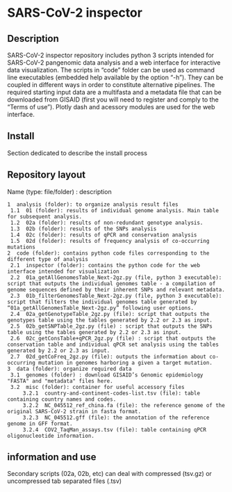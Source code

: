# SARS-CoV-2 inspector
## Description
 SARS-CoV-2 inspector repository includes python 3 scripts intended for SARS-CoV-2 pangenomic data analysis and a web interface for interactive data visualization.
 The scripts in “code” folder can be used as command line executables (embedded help available by the option “-h”). They can be coupled in different ways in order to constitute alternative pipelines. The required starting input data are a multifasta and a metadata file that can be downloaded from GISAID (first you will need to register and comply to the “Terms of use”). Plotly dash and acessory modules are used for the web interface.


## Install 
Section dedicated to describe the install process

## Repository layout 
Name (type: file/folder) : description

    1  analysis (folder): to organize analysis result files
     1.1  01 (folder): results of individual genome analysis. Main table for subsequent analysis.
     1.2  02a (folder): results of non-redundant genotype analysis.
     1.3  02b (folder): results of the SNPs analysis
     1.4  02c (folder): results of qPCR and conservation analysis
     1.5  02d (folder): results of frequency analysis of co-occurring mutations
    2  code (folder): contains python code files corresponding to the different type of analysis
     2.1  inspector (folder): contains the python code for the web interface intended for visualization
     2.2  01a_getAllGenomesTable_Next-2gz.py (file, python 3 executable): script that outputs the individual genomes table - a compilation of genome sequences defined by their inherent SNPs and relevant metadata.
     2.3  01b_filterGenomesTable_Next-2gz.py (file, python 3 executable): script that filters the individual genomes table generated by “01a_getAllGenomesTable_Next-2gz.py” following user options.
     2.4  02a_getGenotypeTable_2gz.py (file): script that outputs the genotypes table using the tables generated by 2.2 or 2.3 as input.
     2.5  02b_getSNPTable_2gz.py (file) : script that outputs the SNPs table using the tables generated by 2.2 or 2.3 as input.
     2.6  02c_getConsTable+qPCR_2gz.py (file) : script that outputs the conservation table and individual qPCR set analysis using the tables generated by 2.2 or 2.3 as input.
     2.7  02d_getCoFreq_2gz.py (file): outputs the information about co-occurring mutation in genomes harboring a given a target mutation.
    3  data (folder): organize required data
     3.1  genomes (folder) : download GISAID’s Genomic epidemiology "FASTA" and "metadata" files here.
     3.2  misc (folder): container for useful accessory files
         3.2.1  country-and-continent-codes-list.tsv (file): table containing country names and codes.
         3.2.2  NC_045512_ref_china.fa (file): the reference genome of the original SARS-CoV-2 strain in fasta format.
         3.2.3  NC_045512.gff (file): the annotation of the reference genome in GFF format.
         3.2.4  COV2_TaqMan_assays.tsv (file): table containing qPCR oligonucleotide information.


## information and use
Secondary scripts (02a, 02b, etc) can deal with compressed (tsv.gz) or uncompressed tab separated files (.tsv)
